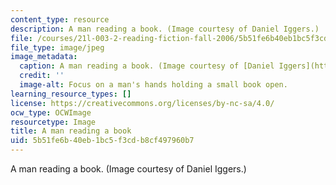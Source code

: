 ```yaml
---
content_type: resource
description: A man reading a book. (Image courtesy of Daniel Iggers.)
file: /courses/21l-003-2-reading-fiction-fall-2006/5b51fe6b40eb1bc5f3cdb8cf497960b7_21l-003-2f06.jpg
file_type: image/jpeg
image_metadata:
  caption: A man reading a book. (Image courtesy of [Daniel Iggers](http://www.flickr.com/photos/fortinbras/).)
  credit: ''
  image-alt: Focus on a man's hands holding a small book open.
learning_resource_types: []
license: https://creativecommons.org/licenses/by-nc-sa/4.0/
ocw_type: OCWImage
resourcetype: Image
title: A man reading a book
uid: 5b51fe6b-40eb-1bc5-f3cd-b8cf497960b7
---
```

A man reading a book. (Image courtesy of Daniel Iggers.)